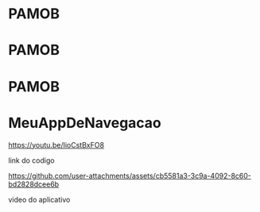 ﻿# PAMOB
# PAMOB
# PAMOB
# MeuAppDeNavegacao


https://youtu.be/IioCstBxFO8

link do codigo





https://github.com/user-attachments/assets/cb5581a3-3c9a-4092-8c60-bd2828dcee6b

video do aplicativo

